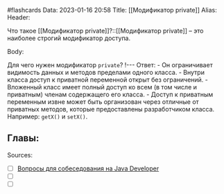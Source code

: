 #flashcards
Data: 2023-01-16 20:58
Title: [[Модификатор private]]
Alias:
Header:

Что такое [[Модификатор private]]?::[[Модификатор private]] – это наиболее строгий модификатор доступа. 
<!--SR:!2023-02-06,2,150-->




Body:




Для чего нужен модификатор `private`?
!---
Ответ:
	- Он ограничивает видимость данных и методов пределами одного класса.
	- Внутри класса доступ к приватной переменной открыт без ограничений.
	- Вложенный класс имеет полный доступ ко всем (в том числе и приватным) членам содержащего его класса.
	- Доступ к приватным переменным извне может быть организован через отличные от приватных методов, которые предоставлены разработчиком класса. Например: `getX()` и `setX()`.
<!--SR:!2023-02-06,2,150-->





Главы:
-


Sources:
- [ ] [Вопросы для собеседования на Java Developer](https://github.com/enhorse/java-interview/blob/master/README.md#%D0%9E%D0%9E%D0%9F)
- [ ] []()
- [ ] []()
